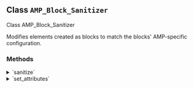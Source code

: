 ## Class `AMP_Block_Sanitizer`

Class AMP_Block_Sanitizer

Modifies elements created as blocks to match the blocks&#039; AMP-specific configuration.

### Methods
<details>
<summary>`sanitize`</summary>

```php
public sanitize()
```

Sanitize the AMP elements contained by &lt;figure&gt; element where necessary.


</details>
<details>
<summary>`set_attributes`</summary>

```php
protected set_attributes( \DOMElement $node, \DOMElement $parent_node, $attributes )
```

Sets necessary attributes to both parent and AMP element node.


</details>
